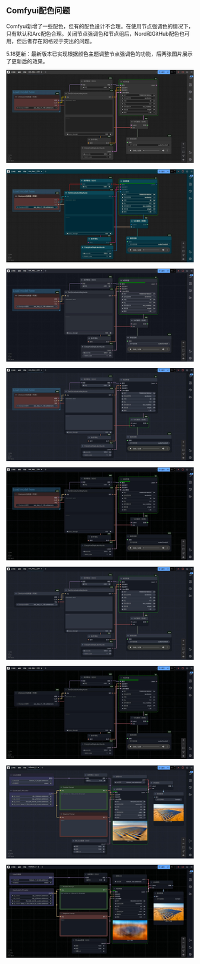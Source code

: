 ## Comfyui配色问题

Comfyui新增了一些配色，但有的配色设计不合理。在使用节点强调色的情况下，只有默认和Arc配色合理。关闭节点强调色和节点组后，Nord和GitHub配色也可用，但后者存在网格过于突出的问题。

5.18更新：最新版本已实现根据颜色主题调整节点强调色的功能，后两张图片展示了更新后的效果。

![1.jpg](https://github.com/Willian7004/media-blog/blob/main/files/202505/2025051501/1.jpg?raw=true)

![2.jpg](https://github.com/Willian7004/media-blog/blob/main/files/202505/2025051501/2.jpg?raw=true)

![3.jpg](https://github.com/Willian7004/media-blog/blob/main/files/202505/2025051501/3.jpg?raw=true)

![4.jpg](https://github.com/Willian7004/media-blog/blob/main/files/202505/2025051501/4.jpg?raw=true)

![5.jpg](https://github.com/Willian7004/media-blog/blob/main/files/202505/2025051501/5.jpg?raw=true)

![6.jpg](https://github.com/Willian7004/media-blog/blob/main/files/202505/2025051501/6.jpg?raw=true)

![7.jpg](https://github.com/Willian7004/media-blog/blob/main/files/202505/2025051501/7.jpg?raw=true)

![8.jpg](https://github.com/Willian7004/media-blog/blob/main/files/202505/2025051501/8.jpg?raw=true)

![9.jpg](https://github.com/Willian7004/media-blog/blob/main/files/202505/2025051501/9.jpg?raw=true)